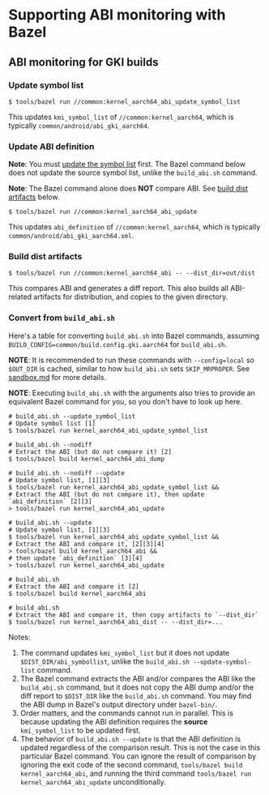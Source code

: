 # Supporting ABI monitoring with Bazel

## ABI monitoring for GKI builds

### Update symbol list

```shell
$ tools/bazel run //common:kernel_aarch64_abi_update_symbol_list
```

This updates `kmi_symbol_list` of `//common:kernel_aarch64`, which is
typically `common/android/abi_gki_aarch64`.


### Update ABI definition

**Note**: You must [update the symbol list](#update-symbol-list) first. The
Bazel command below does not update the source symbol list, unlike
the `build_abi.sh` command.

**Note**: The Bazel command alone does **NOT** compare ABI. See
[build dist artifacts](#build-dist-artifacts) below.

```shell
$ tools/bazel run //common:kernel_aarch64_abi_update
```

This updates `abi_definition` of `//common:kernel_aarch64`, which is
typically `common/android/abi_gki_aarch64.xml`.


### Build dist artifacts

```shell
$ tools/bazel run //common:kernel_aarch64_abi -- --dist_dir=out/dist
```

This compares ABI and generates a diff report. This also builds all ABI-related
artifacts for distribution, and copies to the given directory.

### Convert from `build_abi.sh`

Here's a table for converting `build_abi.sh`
into Bazel commands, assuming `BUILD_CONFIG=common/build.config.gki.aarch64`
for `build_abi.sh`.

**NOTE**: It is recommended to run these commands with `--config=local` so
`$OUT_DIR` is cached, similar to how `build_abi.sh` sets `SKIP_MRPROPER`. See
[sandbox.md](sandbox.md) for more details.

**NOTE**: Executing `build_abi.sh` with the arguments also tries to provide
an equivalent Bazel command for you, so you don't have to look up here.

```shell
# build_abi.sh --update_symbol_list
# Update symbol list [1]
$ tools/bazel run kernel_aarch64_abi_update_symbol_list

# build_abi.sh --nodiff
# Extract the ABI (but do not compare it) [2]
$ tools/bazel build kernel_aarch64_abi_dump

# build_abi.sh --nodiff --update
# Update symbol list, [1][3]
$ tools/bazel run kernel_aarch64_abi_update_symbol_list &&
# Extract the ABI (but do not compare it), then update `abi_definition` [2][3]
> tools/bazel run kernel_aarch64_abi_update

# build_abi.sh --update
# Update symbol list, [1][3]
$ tools/bazel run kernel_aarch64_abi_update_symbol_list &&
# Extract the ABI and compare it, [2][3][4]
> tools/bazel build kernel_aarch64_abi &&
# then update `abi_definition` [3][4]
> tools/bazel run kernel_aarch64_abi_update

# build_abi.sh
# Extract the ABI and compare it [2]
$ tools/bazel build kernel_aarch64_abi

# build_abi.sh
# Extract the ABI and compare it, then copy artifacts to `--dist_dir`
$ tools/bazel run kernel_aarch64_abi_dist -- --dist_dir=...
```

Notes:

1. The command updates `kmi_symbol_list` but it does not update
  `$DIST_DIR/abi_symbollist`, unlike the `build_abi.sh --update-symbol-list`
  command.
2. The Bazel command extracts the ABI and/or compares the ABI like the
   `build_abi.sh` command, but it does not copy the ABI dump and/or the diff
   report to `$DIST_DIR` like the `build_abi.sh` command. You may find the
   ABI dump in Bazel's output directory under `bazel-bin/`.
3. Order matters, and the commands cannot run in parallel. This is
   because updating the ABI definition requires the **source**
   `kmi_symbol_list` to be updated first.
4. The behavior of `build_abi.sh --update` is that the ABI definition is
   updated regardless of the comparison result. This is not the case in this
   particular Bazel command. You can ignore the result of comparison by
   ignoring the exit code of the second command, 
   `tools/bazel build kernel_aarch64_abi`, and running the third command
   `tools/bazel run kernel_aarch64_abi_update` unconditionally.
